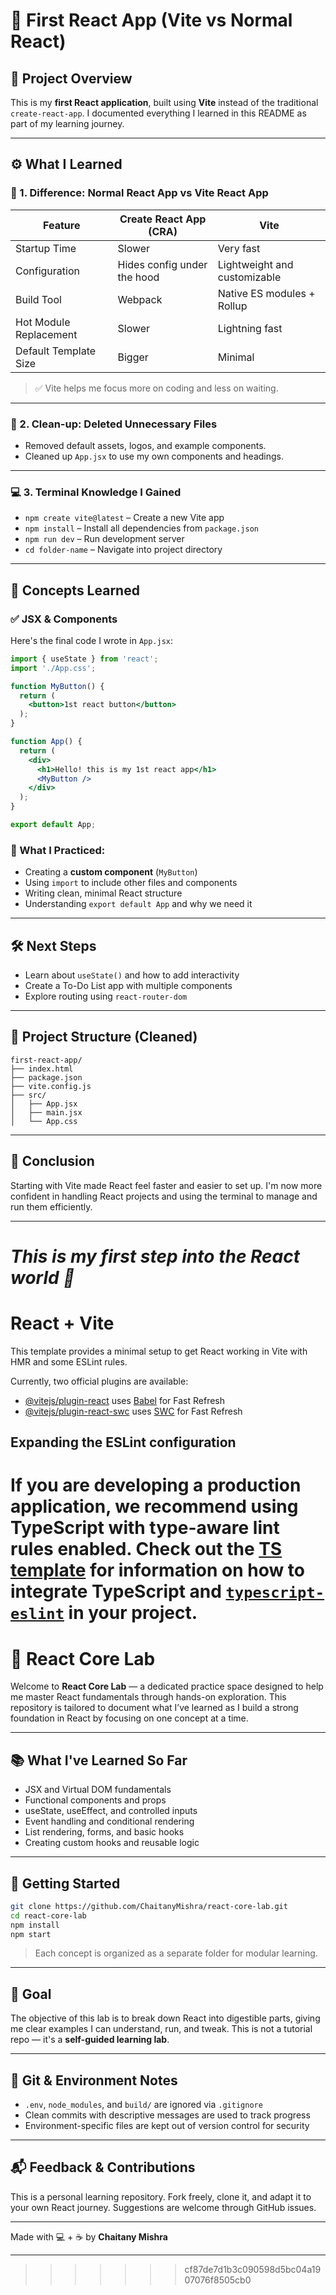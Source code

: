 # 📘 First React App (Vite vs Normal React)

## 🚀 Project Overview

This is my **first React application**, built using **Vite** instead of the traditional `create-react-app`. I documented everything I learned in this README as part of my learning journey.

---

## ⚙️ What I Learned

### 🔄 1. Difference: Normal React App vs Vite React App

| Feature                | Create React App (CRA)      | Vite                         |
| ---------------------- | --------------------------- | ---------------------------- |
| Startup Time           | Slower                      | Very fast                    |
| Configuration          | Hides config under the hood | Lightweight and customizable |
| Build Tool             | Webpack                     | Native ES modules + Rollup   |
| Hot Module Replacement | Slower                      | Lightning fast               |
| Default Template Size  | Bigger                      | Minimal                      |

> ✅ Vite helps me focus more on coding and less on waiting.

---

### 📁 2. Clean-up: Deleted Unnecessary Files

* Removed default assets, logos, and example components.
* Cleaned up `App.jsx` to use my own components and headings.

---

### 💻 3. Terminal Knowledge I Gained

* `npm create vite@latest` – Create a new Vite app
* `npm install` – Install all dependencies from `package.json`
* `npm run dev` – Run development server
* `cd folder-name` – Navigate into project directory

---

## 🧠 Concepts Learned

### ✅ JSX & Components

Here's the final code I wrote in `App.jsx`:

```jsx
import { useState } from 'react';
import './App.css';

function MyButton() {
  return (
    <button>1st react button</button>
  );
}

function App() {
  return (
    <div>
      <h1>Hello! this is my 1st react app</h1>
      <MyButton />
    </div>
  );
}

export default App;
```

### 🧩 What I Practiced:

* Creating a **custom component** (`MyButton`)
* Using `import` to include other files and components
* Writing clean, minimal React structure
* Understanding `export default App` and why we need it

---

## 🛠 Next Steps

* Learn about `useState()` and how to add interactivity
* Create a To-Do List app with multiple components
* Explore routing using `react-router-dom`

---

## 📁 Project Structure (Cleaned)

```
first-react-app/
├── index.html
├── package.json
├── vite.config.js
├── src/
│   ├── App.jsx
│   ├── main.jsx
│   └── App.css
```

---

## 🏁 Conclusion

Starting with Vite made React feel faster and easier to set up. I'm now more confident in handling React projects and using the terminal to manage and run them efficiently.

---

*This is my first step into the React world 🚀*
=======
# React + Vite

This template provides a minimal setup to get React working in Vite with HMR and some ESLint rules.

Currently, two official plugins are available:

- [@vitejs/plugin-react](https://github.com/vitejs/vite-plugin-react/blob/main/packages/plugin-react) uses [Babel](https://babeljs.io/) for Fast Refresh
- [@vitejs/plugin-react-swc](https://github.com/vitejs/vite-plugin-react/blob/main/packages/plugin-react-swc) uses [SWC](https://swc.rs/) for Fast Refresh

## Expanding the ESLint configuration

If you are developing a production application, we recommend using TypeScript with type-aware lint rules enabled. Check out the [TS template](https://github.com/vitejs/vite/tree/main/packages/create-vite/template-react-ts) for information on how to integrate TypeScript and [`typescript-eslint`](https://typescript-eslint.io) in your project.
=======
# 🧪 React Core Lab

Welcome to **React Core Lab** — a dedicated practice space designed to help me master React fundamentals through hands-on exploration. This repository is tailored to document what I’ve learned as I build a strong foundation in React by focusing on one concept at a time.

---

## 📚 What I've Learned So Far

- JSX and Virtual DOM fundamentals
- Functional components and props
- useState, useEffect, and controlled inputs
- Event handling and conditional rendering
- List rendering, forms, and basic hooks
- Creating custom hooks and reusable logic

---

## 🚀 Getting Started

```bash
git clone https://github.com/ChaitanyMishra/react-core-lab.git
cd react-core-lab
npm install
npm start
```

> Each concept is organized as a separate folder for modular learning.

---

## 🎯 Goal

The objective of this lab is to break down React into digestible parts, giving me clear examples I can understand, run, and tweak. This is not a tutorial repo — it's a **self-guided learning lab**.

---

## 🔐 Git & Environment Notes

- `.env`, `node_modules`, and `build/` are ignored via `.gitignore`
- Clean commits with descriptive messages are used to track progress
- Environment-specific files are kept out of version control for security

---

## 📬 Feedback & Contributions

This is a personal learning repository. Fork freely, clone it, and adapt it to your own React journey. Suggestions are welcome through GitHub issues.

---

Made with 💻 + ☕ by **Chaitany Mishra**

---
>>>>>>> cf87de7d1b3c090598d5bc04a1907076f8505cb0
